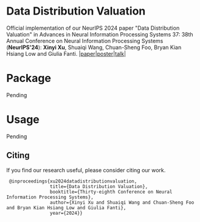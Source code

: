 # Data Distribution Valuation
Official implementation of our NeurIPS 2024 paper "Data Distribution Valuation" in Advances in Neural Information Processing Systems 37: 38th Annual Conference on Neural Information Processing Systems (**NeurIPS'24**): **Xinyi Xu**, Shuaiqi Wang, Chuan-Sheng Foo, Bryan Kian Hsiang Low and Giulia Fanti. |[paper](https://proceedings.neurips.cc/paper_files/paper/2024/hash/04b98fd38bd42810d0764cb6c46d10d8-Abstract-Conference.html)|[poster](https://neurips.cc/media/PosterPDFs/NeurIPS%202024/96892.png?t=1731176029.7581189)|[talk](https://neurips.cc/virtual/2024/poster/96892)|

# Package

Pending

# Usage

Pending

## Citing
If you find our research useful, please consider citing our work.
```
 @inproceedings{xu2024datadistributionvaluation,
                title={Data Distribution Valuation}, 
                booktitle={Thirty-eighth Conference on Neural Information Processing Systems}, 
                author={Xinyi Xu and Shuaiqi Wang and Chuan-Sheng Foo and Bryan Kian Hsiang Low and Giulia Fanti},
                year={2024}}
```
